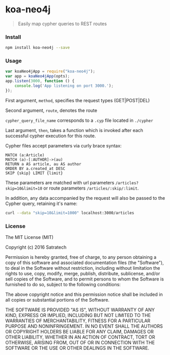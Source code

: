 # koa-neo4j
> Easily map cypher queries to REST routes

### Install
```bash
npm install koa-neo4j --save
```

### Usage
```javascript
var koaNeo4jApp = require("koa-neo4j");
var app = koaNeo4jApp(opts);
app.listen(3000, function () {
	console.log('App listening on port 3000.');
});
```

First argument, `method`, specifies the request types (GET|POST|DEL)

Second argument, `route`, denotes the route

`cypher_query_file_name` corresponds to a `.cyp` file located in `./cypher`

Last argument, `then`, takes a function which is invoked after each successful cypher execution for this route.

Cypher files accept parameters via curly brace syntax:
```cypher
MATCH (a:Article)
MATCH (a)-[:AUTHOR]->(au)
RETURN a AS article, au AS author
ORDER BY a.created_at DESC
SKIP {skip} LIMIT {limit}
```

These parameters are matched with url parameters `/articles?skip=10&limit=10` or route parameters `/articles/:skip/:limit`.

In addition, any data accompanied by the request will also be passed to the Cypher query, retaining it's name:
```bash
curl --data "skip=10&limit=1000" localhost:3000/articles
```

### License
The MIT License (MIT)

Copyright (c) 2016 Satratech

Permission is hereby granted, free of charge, to any person obtaining a copy of
this software and associated documentation files (the "Software"), to deal in
the Software without restriction, including without limitation the rights to
use, copy, modify, merge, publish, distribute, sublicense, and/or sell copies of
the Software, and to permit persons to whom the Software is furnished to do so,
subject to the following conditions:

The above copyright notice and this permission notice shall be included in all
copies or substantial portions of the Software.

THE SOFTWARE IS PROVIDED "AS IS", WITHOUT WARRANTY OF ANY KIND, EXPRESS OR
IMPLIED, INCLUDING BUT NOT LIMITED TO THE WARRANTIES OF MERCHANTABILITY, FITNESS
FOR A PARTICULAR PURPOSE AND NONINFRINGEMENT. IN NO EVENT SHALL THE AUTHORS OR
COPYRIGHT HOLDERS BE LIABLE FOR ANY CLAIM, DAMAGES OR OTHER LIABILITY, WHETHER
IN AN ACTION OF CONTRACT, TORT OR OTHERWISE, ARISING FROM, OUT OF OR IN
CONNECTION WITH THE SOFTWARE OR THE USE OR OTHER DEALINGS IN THE SOFTWARE.
